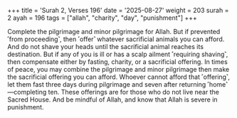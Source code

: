 +++
title = 'Surah 2, Verses 196'
date = '2025-08-27'
weight = 203
surah = 2
ayah = 196
tags = ["allah", "charity", "day", "punishment"]
+++

Complete the pilgrimage and minor pilgrimage for Allah. But if prevented ˹from proceeding˺, then ˹offer˺ whatever sacrificial animals you can afford. And do not shave your heads until the sacrificial animal reaches its destination. But if any of you is ill or has a scalp ailment ˹requiring shaving˺, then compensate either by fasting, charity, or a sacrificial offering. In times of peace, you may combine the pilgrimage and minor pilgrimage then make the sacrificial offering you can afford. Whoever cannot afford that ˹offering˺, let them fast three days during pilgrimage and seven after returning ˹home˺—completing ten. These offerings are for those who do not live near the Sacred House. And be mindful of Allah, and know that Allah is severe in punishment.
